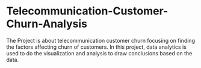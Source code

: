 # Telecommunication-Customer-Churn-Analysis
The Project is about telecommunication customer churn focusing on finding the factors affecting churn of customers. In this project, data analytics is used to do the visualization and analysis to draw conclusions based on the data.
